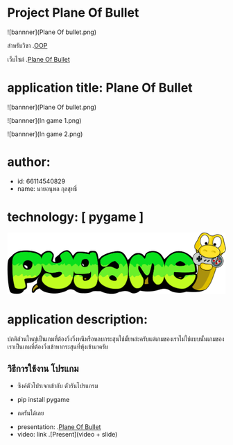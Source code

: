 # Project Plane Of Bullet
![bannner](Plane Of bullet.png)

สำหรับวิฃา .[OOP](https://wichit2s.github.io)

เว็บไซต์ .[Plane Of Bullet]([https://github.com/fax1477/OOP-poject])

# application title: **Plane Of Bullet**
![bannner](Plane Of bullet.png)

![bannner](In game 1.png)

![bannner](In game 2.png)
# author: 

  * id: 66114540829
  * name: นายอนุพล กุลสุทธิ์

# technology: [ pygame ]
![bannner](PYGAME_LOGO.png)

# application description:
ปกติส่วนใหญ่เป็นเกมที่ต้องวิ่งวิ่งหนีหรือหลบกระสุนใช่มั้ยหล่ะครับแต่เกมของเราไม่ใช่แบบนั้นเกมของเราเป็นเกมที่ต้องวิ่งเข้าหากระสุนที่พุ้งเข้ามาครับ
## วิธีการใช้งาน โปรแกม

- ซิงค์ตัวโปรเจกเข้ากับ ตัวรันโปรแกรม
  
- pip install pygame
  
- กดรันได้เลย
  
* presentation: .[Plane Of Bullet](Slide)
* video: link .[Present](video + slide)
